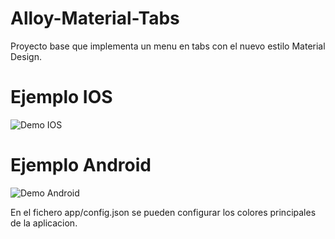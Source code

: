 Alloy-Material-Tabs
======

Proyecto base que implementa un menu en tabs con el nuevo estilo Material Design.

Ejemplo IOS
===
![Demo IOS](http://s30.postimg.org/4mcteq4a7/alloy_material_tabs_ios.gif)

Ejemplo Android
===
![Demo Android](http://postimg.org/image/cqnwv1lrn/)

En el fichero app/config.json se pueden configurar los colores principales de la aplicacion.


